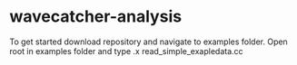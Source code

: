 # wavecatcher-analysis

To get started download repository and navigate to examples folder. Open root in examples folder and type .x read_simple_exapledata.cc